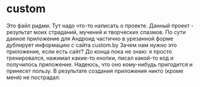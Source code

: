 # custom
Это файл ридми.
Тут надо что-то написать о проекте. 
Данный проект - результат моих страданий, мучений и творческих спазмов.
По сути данное приложение для Андроид частично в урезанной форме дублирует информацию с сайта custom.by 
Зачем нам нужно это приложение, если есть сайт? До конца пока не знаю: я просто тренировался, нажимал какие-то кнопки, писал какой-то код и получилось приложение. 
Надеюсь, что оно кому-нибудь пригодится и принесет пользу. 
В результате создания приложения никто (кроме меня) не пострадал. 